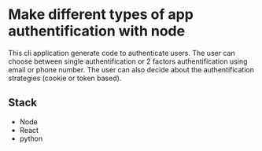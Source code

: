 # Make different types of app authentification with node

This cli application generate code to authenticate users.
The user can choose between single authentification or 2 factors authentification using email or phone number.
The user can also decide about the authentification strategies (cookie or token based).

## Stack

- Node 
- React
- python